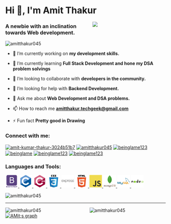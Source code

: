 <h1 align="left">Hi 👋, I'm Amit Thakur</h1>
<img align='right' src="https://media.giphy.com/media/M9gbBd9nbDrOTu1Mqx/giphy.gif" width="230">
<h3 align="left">A newbie with an inclination towards Web development.</h3>

<p align="left"> <img src="https://komarev.com/ghpvc/?username=amitthakur045&label=Profile%20views&color=0e75b6&style=flat" alt="amitthakur045" /> </p>

- 🔭 I’m currently working on **my development skills.**

- 🌱 I’m currently learning **Full Stack Development and hone my DSA problem solvings**

- 👯 I’m looking to collaborate with **developers in the community.**

- 🤝 I’m looking for help with **Backend Development.**

- 💬 Ask me about **Web Development and DSA problems.**

- 📫 How to reach me **amitthakur.techgeek@gmail.com**

- ⚡ Fun fact **Pretty good in Drawing**

<h3 align="left">Connect with me:</h3>
<p align="left">
<a href="https://linkedin.com/in/amit-kumar-thakur-3024b51b7" target="blank"><img align="center" src="https://raw.githubusercontent.com/rahuldkjain/github-profile-readme-generator/master/src/images/icons/Social/linked-in-alt.svg" alt="amit-kumar-thakur-3024b51b7" height="30" width="40" /></a>
<a href="https://instagram.com/amitthakur045" target="blank"><img align="center" src="https://raw.githubusercontent.com/rahuldkjain/github-profile-readme-generator/master/src/images/icons/Social/instagram.svg" alt="amitthakur045" height="30" width="40" /></a>
<a href="https://www.codechef.com/users/beinglame123" target="blank"><img align="center" src="https://cdn.jsdelivr.net/npm/simple-icons@3.1.0/icons/codechef.svg" alt="beinglame123" height="30" width="40" /></a>
<a href="https://codeforces.com/profile/beinglame" target="blank"><img align="center" src="https://cdn.jsdelivr.net/npm/simple-icons@3.0.1/icons/codeforces.svg" alt="beinglame" height="30" width="40" /></a>
<a href="https://www.leetcode.com/beinglame123" target="blank"><img align="center" src="https://raw.githubusercontent.com/rahuldkjain/github-profile-readme-generator/master/src/images/icons/Social/leet-code.svg" alt="beinglame123" height="30" width="40" /></a>
<a href="https://auth.geeksforgeeks.org/user/beinglame123" target="blank"><img align="center" src="https://raw.githubusercontent.com/rahuldkjain/github-profile-readme-generator/master/src/images/icons/Social/geeks-for-geeks.svg" alt="beinglame123" height="30" width="40" /></a>
</p>

<h3 align="left">Languages and Tools:</h3>
<p align="left"> <a href="https://getbootstrap.com" target="_blank"> <img src="https://raw.githubusercontent.com/devicons/devicon/master/icons/bootstrap/bootstrap-plain-wordmark.svg" alt="bootstrap" width="40" height="40"/> </a> <a href="https://www.cprogramming.com/" target="_blank"> <img src="https://raw.githubusercontent.com/devicons/devicon/master/icons/c/c-original.svg" alt="c" width="40" height="40"/> </a> <a href="https://www.w3schools.com/cpp/" target="_blank"> <img src="https://raw.githubusercontent.com/devicons/devicon/master/icons/cplusplus/cplusplus-original.svg" alt="cplusplus" width="40" height="40"/> </a> <a href="https://www.w3schools.com/css/" target="_blank"> <img src="https://raw.githubusercontent.com/devicons/devicon/master/icons/css3/css3-original-wordmark.svg" alt="css3" width="40" height="40"/> </a> <a href="https://expressjs.com" target="_blank"> <img src="https://raw.githubusercontent.com/devicons/devicon/master/icons/express/express-original-wordmark.svg" alt="express" width="40" height="40"/> </a> <a href="https://www.w3.org/html/" target="_blank"> <img src="https://raw.githubusercontent.com/devicons/devicon/master/icons/html5/html5-original-wordmark.svg" alt="html5" width="40" height="40"/> </a> <a href="https://developer.mozilla.org/en-US/docs/Web/JavaScript" target="_blank"> <img src="https://raw.githubusercontent.com/devicons/devicon/master/icons/javascript/javascript-original.svg" alt="javascript" width="40" height="40"/> </a> <a href="https://www.mongodb.com/" target="_blank"> <img src="https://raw.githubusercontent.com/devicons/devicon/master/icons/mongodb/mongodb-original-wordmark.svg" alt="mongodb" width="40" height="40"/> </a> <a href="https://www.mysql.com/" target="_blank"> <img src="https://raw.githubusercontent.com/devicons/devicon/master/icons/mysql/mysql-original-wordmark.svg" alt="mysql" width="40" height="40"/> </a> <a href="https://nodejs.org" target="_blank"> <img src="https://raw.githubusercontent.com/devicons/devicon/master/icons/nodejs/nodejs-original-wordmark.svg" alt="nodejs" width="40" height="40"/> </a> </p>


   <p><img align="centre" src="https://github-readme-stats.vercel.app/api/top-langs?username=amitthakur045&show_icons=true&locale=en&layout=compact&hide=Ruby&theme=radical" alt="amitthakur045" /></p>
   
<hr>

<p><img align="left" width="47.5%" src="https://github-readme-stats.vercel.app/api?username=amitthakur045&show_icons=true&locale=en&theme=radical" alt="amitthakur045" /></p>
<p><img align="right" width="47.5%" src="https://github-readme-streak-stats.herokuapp.com/?user=amitthakur045&theme=radical" alt="amitthakur045" /></p>

<a href="https://github.com/amitthakur045/github-readme-activity-graph"><img alt="AMit;s graph" src="https://activity-graph.herokuapp.com/graph?username=amitthakur045&bg_color=0D1117&color=5BCDEC&line=5BCDEC&point=FFFFFF&hide_border=true" /></a>
</div>
<br/>
